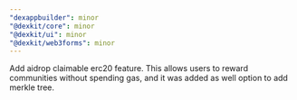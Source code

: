 ```yaml
---
"dexappbuilder": minor
"@dexkit/core": minor
"@dexkit/ui": minor
"@dexkit/web3forms": minor
---
```


Add aidrop claimable erc20 feature. This allows users to reward communities without spending gas, and it was added as well option to add merkle tree.
